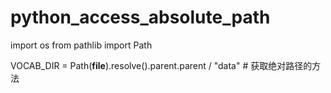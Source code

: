 # python_access_absolute_path


import os
from pathlib import Path


VOCAB_DIR = Path(__file__).resolve().parent.parent / "data"  # 获取绝对路径的方法
